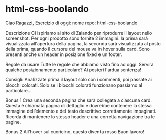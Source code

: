 # html-css-boolando

Ciao Ragazzi,
Esercizio di oggi:
nome repo: html-css-boolando

Descrizione
Ci ispiriamo al sito di Zalando per riprodurre il layout nello screenshot.
Per ogni prodotto sono fornite 2 immagini: la prima sarà visualizzata all'apertura della pagina, la seconda sarà visualizzata al posto della prima, quando il cursore del mouse va in hover sulla card.
Sono presenti anche un header in posizione fixed e un footer.

Regole da usare
Tutte le regole che abbiamo visto fino ad oggi.
Servirà qualche posizionamento particolare? Ai posteri l'ardua sentenza!

Consigli:
Analizzate prima il layout solo con i commenti, poi passate ai blocchi colorati.
Solo se i blocchi colorati funzionano passiamo al particolare...

Bonus 1
Crea una seconda pagina che sarà collegata a ciascuna card. Questa è chiamata pagina di dettaglio e dovrebbe contenere la stessa immagine dell’elemento e del testo descrittivo correttamente impaginati. Ricorda di mantenere lo stesso header e una corretta navigazione tra le pagine.

Bonus 2
All'hover sul cuoricino, questo diventa rosso
Buon lavoro!